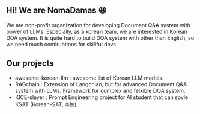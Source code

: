 ## Hi! We are NomaDamas 😆

We are non-profit organization for developing Document Q&A system with power of LLMs. 
Especially, as a korean team, we are interested in Korean DQA system. It is quite hard to build DQA system with other than English, so we need much contirubtions for skillful devs.

## Our projects
- awesome-korean-llm : awesome list of Korean LLM models.
- RAGchain : Extension of Langchian, but for advanced Document Q&A system with LLMs. Framework for complex and felxible DQA system.
- KICE-slayer : Prompt Engineering project for AI student that can sovle KSAT (Korean-SAT, 수능).
